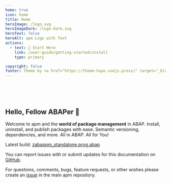 ```yaml
---
home: true
icon: home
title: Home
heroImage: /logo.svg
heroImageDark: /logo-dark.svg
heroText: false
heroAlt: apm Logo with Text
actions:
  - text: 🚀 Start Here
    link: /user-guide/getting-started/install
    type: primary

copyright: false
footer: Theme by <a href="https://theme-hope.vuejs.press/" target="_blank">VuePress Theme Hope</a> | Copyright 2025 apm.to Inc.
---
```


<div style="height:50px"></div>

## Hello, Fellow ABAPer 👋

Welcome to apm and the **world of package management** in ABAP. Install, uninstall, and publish packages with ease. Semantic versioning, dependencies, and more. All in ABAP. All for You!

Latest build: <a href="https://raw.githubusercontent.com/abapPM/abapPM/main/build/zabappm_standalone.prog.abap" download>zabappm_standalone.prog.abap</a>

You can report issues with or submit updates for this documentation on [GitHub](https://github.com/abapPM/docs.abappm.com).

For questions, comments, bugs, feature requests, or other wishes please create an [issue](https://github.com/abapPM/abapPM/issues) in the main apm repository.

